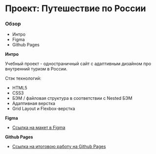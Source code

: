 # Проект: Путешествие по России

### Обзор
* Интро
* Figma
* Github Pages

**Интро**

Учебный проект - одностраничный сайт с адаптивным дизайном про внутренний туризм в России.

Стэк технологий:
 - HTML5
 - CSS3
 - БЭМ / файловая структура в соответствии с Nested БЭМ
 - Адаптивная верстка
 - Grid Layout и Flexbox-верстка


**Figma**

* [Ссылка на макет в Figma](https://www.figma.com/file/8SeExGXKeVRt5H00dRfaiM/Sprint-3_-Russia-_-desktop-%2B-mobile?node-id=62863-752&t=8xzd05gNQfYVZBRU-0)

**Github Pages**

* [Ссылка на итоговою работу на Github Pages](https://scarend.github.io/russian-travel/)
